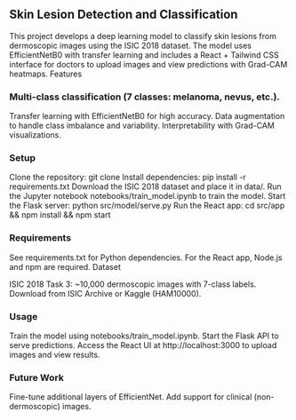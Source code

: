 ## Skin Lesion Detection and Classification
This project develops a deep learning model to classify skin lesions from dermoscopic images using the ISIC 2018 dataset. The model uses EfficientNetB0 with transfer learning and includes a React + Tailwind CSS interface for doctors to upload images and view predictions with Grad-CAM heatmaps.
Features

### Multi-class classification (7 classes: melanoma, nevus, etc.).
Transfer learning with EfficientNetB0 for high accuracy.
Data augmentation to handle class imbalance and variability.
Interpretability with Grad-CAM visualizations.

### Setup

Clone the repository: git clone <repo-url>
Install dependencies: pip install -r requirements.txt
Download the ISIC 2018 dataset and place it in data/.
Run the Jupyter notebook notebooks/train_model.ipynb to train the model.
Start the Flask server: python src/model/serve.py
Run the React app: cd src/app && npm install && npm start

### Requirements
See requirements.txt for Python dependencies. For the React app, Node.js and npm are required.
Dataset

ISIC 2018 Task 3: ~10,000 dermoscopic images with 7-class labels.
Download from ISIC Archive or Kaggle (HAM10000).

### Usage

Train the model using notebooks/train_model.ipynb.
Start the Flask API to serve predictions.
Access the React UI at http://localhost:3000 to upload images and view results.

### Future Work

Fine-tune additional layers of EfficientNet.
Add support for clinical (non-dermoscopic) images.
